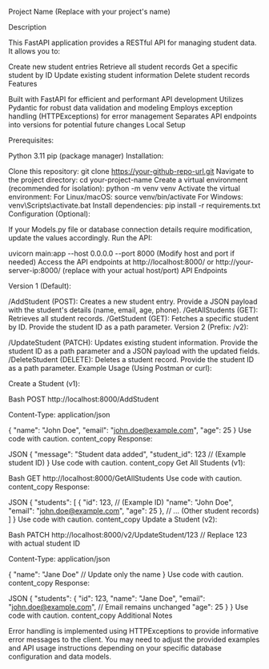 Project Name (Replace with your project's name)

Description

This FastAPI application provides a RESTful API for managing student data. It allows you to:

Create new student entries
Retrieve all student records
Get a specific student by ID
Update existing student information
Delete student records
Features

Built with FastAPI for efficient and performant API development
Utilizes Pydantic for robust data validation and modeling
Employs exception handling (HTTPExceptions) for error management
Separates API endpoints into versions for potential future changes
Local Setup

Prerequisites:

Python 3.11
pip (package manager)
Installation:

Clone this repository: git clone https://your-github-repo-url.git
Navigate to the project directory: cd your-project-name
Create a virtual environment (recommended for isolation): python -m venv venv
Activate the virtual environment:
For Linux/macOS: source venv/bin/activate
For Windows: venv\Scripts\activate.bat
Install dependencies: pip install -r requirements.txt
Configuration (Optional):

If your Models.py file or database connection details require modification, update the values accordingly.
Run the API:

uvicorn main:app --host 0.0.0.0 --port 8000 (Modify host and port if needed)
Access the API endpoints at http://localhost:8000/ or http://your-server-ip:8000/ (replace with your actual host/port)
API Endpoints

Version 1 (Default):

/AddStudent (POST): Creates a new student entry. Provide a JSON payload with the student's details (name, email, age, phone).
/GetAllStudents (GET): Retrieves all student records.
/GetStudent (GET): Fetches a specific student by ID. Provide the student ID as a path parameter.
Version 2 (Prefix: /v2):

/UpdateStudent (PATCH): Updates existing student information. Provide the student ID as a path parameter and a JSON payload with the updated fields.
/DeleteStudent (DELETE): Deletes a student record. Provide the student ID as a path parameter.
Example Usage (Using Postman or curl):

Create a Student (v1):

Bash
POST http://localhost:8000/AddStudent

Content-Type: application/json

{
  "name": "John Doe",
  "email": "john.doe@example.com",
  "age": 25
}
Use code with caution.
content_copy
Response:

JSON
{
  "message": "Student data added",
  "student_id": 123  // (Example student ID)
}
Use code with caution.
content_copy
Get All Students (v1):

Bash
GET http://localhost:8000/GetAllStudents
Use code with caution.
content_copy
Response:

JSON
{
  "students": [
    {
      "id": 123,  // (Example ID)
      "name": "John Doe",
      "email": "john.doe@example.com",
      "age": 25
    },
    // ... (Other student records)
  ]
}
Use code with caution.
content_copy
Update a Student (v2):

Bash
PATCH http://localhost:8000/v2/UpdateStudent/123  // Replace 123 with actual student ID

Content-Type: application/json

{
  "name": "Jane Doe"  // Update only the name
}
Use code with caution.
content_copy
Response:

JSON
{
  "students": {
    "id": 123,
    "name": "Jane Doe",
    "email": "john.doe@example.com",  // Email remains unchanged
    "age": 25
  }
}
Use code with caution.
content_copy
Additional Notes

Error handling is implemented using HTTPExceptions to provide informative error messages to the client.
You may need to adjust the provided examples and API usage instructions depending on your specific database configuration and data models.
